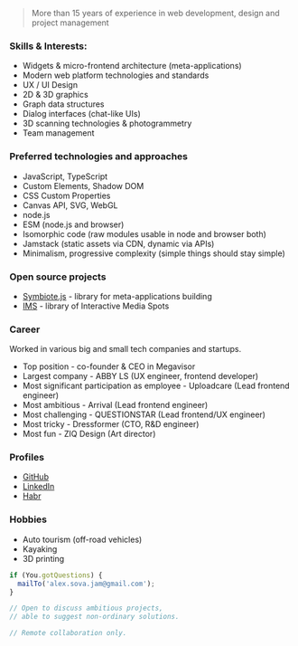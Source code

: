 > More than 15 years of experience in web development, design and project management
### Skills & Interests:
- Widgets & micro-frontend architecture (meta-applications)
- Modern web platform technologies and standards
- UX / UI Design
- 2D & 3D graphics
- Graph data structures
- Dialog interfaces (chat-like UIs)
- 3D scanning technologies & photogrammetry
- Team management

### Preferred technologies and approaches
- JavaScript, TypeScript 
- Custom Elements, Shadow DOM
- CSS Custom Properties
- Canvas API, SVG, WebGL
- node.js
- ESM (node.js and browser)
- Isomorphic code (raw modules usable in node and browser both)
- Jamstack (static assets via CDN, dynamic via APIs)
- Minimalism, progressive complexity (simple things should stay simple)

### Open source projects
- [Symbiote.js](https://symbiotejs.org/) - library for meta-applications building
- [IMS](https://github.com/jam-do/interactive-media-spots) - library of Interactive Media Spots

### Career
Worked in various big and small tech companies and startups.
- Top position - co-founder & CEO in Megavisor
- Largest company - ABBY LS (UX engineer, frontend developer)
- Most significant participation as employee - Uploadcare (Lead frontend engineer)
- Most ambitious - Arrival (Lead frontend engineer)
- Most challenging - QUESTIONSTAR (Lead frontend/UX engineer)
- Most tricky - Dressformer (CTO, R&D engineer)
- Most fun - ZIQ Design (Art director)

### Profiles
- [GitHub](https://github.com/foxeyes)
- [LinkedIn](https://www.linkedin.com/in/sergey-matiyasevich-alex-sova/)
- [Habr](https://habr.com/en/users/i360u/)
### Hobbies
- Auto tourism (off-road vehicles)
- Kayaking
- 3D printing

```js
if (You.gotQuestions) {
  mailTo('alex.sova.jam@gmail.com');
}

// Open to discuss ambitious projects, 
// able to suggest non-ordinary solutions.

// Remote collaboration only.
```
